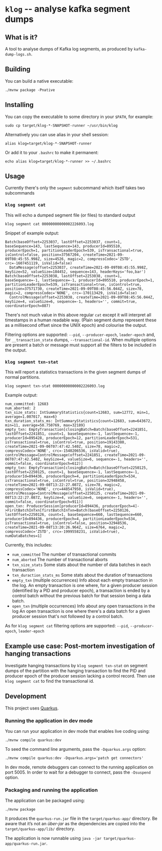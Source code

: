 # `klog` -- analyse kafka segment dumps

## What is it?

A tool to analyse dumps of Kafka log segments, as produced by `kafka-dump-logs.sh`.

## Building

You can build a native executable:

```shell
./mvnw package -Pnative
```

## Installing

You can copy the executable to some directory in your `$PATH`, for example:

```shell
sudo cp target/klog-*-SNAPSHOT-runner ~/usr/bin/klog
```

Alternatively you can use alias in your shell session:

```shell
alias klog=target/klog-*-SNAPSHOT-runner
```

Or add it to your `.bashrc` to make it permanent: 

```shell
echo alias klog=target/klog-*-runner >> ~/.bashrc
```

## Usage

Currently there's only the `segment` subcommand which itself takes two subcommands


### `klog segment cat`

This will echo a dumped segment file (or files) to standard output

```shell
klog segment cat 00000000000002226093.log
```

Snippet of example output:

```
Batch(baseOffset=2253037, lastOffset=2253037, count=1, baseSequence=143, lastSequence=143, producerId=895510, producerEpoch=1, partitionLeaderEpoch=539, isTransactional=true, isControl=false, position=37567204, createTime=2021-09-09T08:45:55.998Z, size=4526, magic=2, compressCodec='ZSTD', crc=-1607451119, isValid=false)
  DataMessage(offset=2253037, createTime=2021-09-09T08:45:55.998Z, keySize=52, valueSize=184452, sequence=143, headerKeys='foo,bar')
Batch(baseOffset=2253038, lastOffset=2253038, count=1, baseSequence=-1, lastSequence=-1, producerId=895510, producerEpoch=1, partitionLeaderEpoch=539, isTransactional=true, isControl=true, position=37571730, createTime=2021-09-09T08:45:56.044Z, size=78, magic=2, compressCodec='NONE', crc=-170113429, isValid=false)
  ControlMessage(offset=2253038, createTime=2021-09-09T08:45:56.044Z, keySize=4, valueSize=6, sequence=-1, headers='', commit=true, coordinatorEpoch=887)
```


There's not much value in this above regular `cat` except it will interpret all timestamps in a human readable way. (Plain segment dump represent these as a millisecond offset since the UNIX epoch) and colourise the output.

Filtering options are supported: `--pid`, `--producer-epoch`, `leader-epoch` and, for `__transaction_state` dumps, `--transactional-id`. When multiple options are present a batch or message must support all the filters to be included in the output.

### `klog segment txn-stat`

This will report a statistics transactions in the given segment dumps of normal partitions.

```shell
klog segment txn-stat 00000000000002226093.log
```

Example output:
```
num_committed: 12683
num_aborted: 2
txn_size_stats: IntSummaryStatistics{count=12683, sum=12772, min=1, average=1.007017, max=6}
txn_duration_stats_ms: IntSummaryStatistics{count=12683, sum=643672, min=11, average=50.750769, max=32189}
empty_txn: EmptyTransaction[closingBatch=Batch(baseOffset=2241851, lastOffset=2241851, count=1, baseSequence=-1, lastSequence=-1, producerId=895428, producerEpoch=12, partitionLeaderEpoch=531, isTransactional=true, isControl=true, position=19143380, createTime=2021-09-06T07:47:42.540Z, size=78, magic=2, compressCodec='NONE', crc=-1540206536, isValid=true), controlMessage=ControlMessage(offset=2241851, createTime=2021-09-06T07:47:42.540Z, keySize=4, valueSize=6, sequence=-1, headers='', commit=false, coordinatorEpoch=612)]
empty_txn: EmptyTransaction[closingBatch=Batch(baseOffset=2250125, lastOffset=2250125, count=1, baseSequence=-1, lastSequence=-1, producerId=894436, producerEpoch=4, partitionLeaderEpoch=534, isTransactional=true, isControl=true, position=32948458, createTime=2021-09-08T13:22:27.087Z, size=78, magic=2, compressCodec='NONE', crc=448547950, isValid=true), controlMessage=ControlMessage(offset=2250125, createTime=2021-09-08T13:22:27.087Z, keySize=4, valueSize=6, sequence=-1, headers='', commit=false, coordinatorEpoch=911)]
open_txn: ProducerSession[producerId=894436, producerEpoch=4]->FirstBatchInTxn[firstBatchInTxn=Batch(baseOffset=2250126, lastOffset=2250126, count=1, baseSequence=660, lastSequence=660, producerId=894436, producerEpoch=4, partitionLeaderEpoch=534, isTransactional=true, isControl=false, position=32948536, createTime=2021-09-08T13:20:26.964Z, size=6764, magic=2, compressCodec='ZSTD', crc=-1999558231, isValid=true), numDataBatches=1]
```

Currently, this includes:

* `num_committed` The number of transactional commits
* `num_aborted` The number of transactional aborts
* `txn_size_stats` Some stats about the number of data batches in each transaction
* `txn_duraction_stats_ms` Some stats about the duration of transactions
* `empty_txn` (multiple occurrences) Info about each empty transaction in the log. An empty transaction is one where, for a given producer session (identified by a PID and producer epoch), a transaction is ended by a control batch without the previous batch for that session being a data batch. 
* `open_txn` (multiple occurrences) Info about any open transactions in the log An open transaction is one where there's a data batch for a given producer session that's not followed by a control batch.

As for `klog segment cat` filtering options are supported: `--pid`, `--producer-epoch`, `leader-epoch`

## Example use case: Post-mortem investigation of hanging transactions

Investigate hanging transactions by `klog segment txn-stat` on segment dumps of the partition with the hanging transaction to find the PID and producer epoch of the producer session lacking a control record. Then use `klog segment cat` to find the transactional id. 

## Development

This project uses [Quarkus](https://quarkus.io/).

### Running the application in dev mode

You can run your application in dev mode that enables live coding using:

```shell script
./mvnw compile quarkus:dev
```

To seed the command line arguments, pass the `-Dquarkus.args` option:

```shell script
./mvnw compile quarkus:dev -Dquarkus.args='patch get connectors'
```

In dev mode, remote debuggers can connect to the running application on port 5005.
In order to wait for a debugger to connect, pass the `-Dsuspend` option.

### Packaging and running the application

The application can be packaged using:

```shell script
./mvnw package
```

It produces the `quarkus-run.jar` file in the `target/quarkus-app/` directory.
Be aware that it’s not an _über-jar_ as the dependencies are copied into the `target/quarkus-app/lib/` directory.

The application is now runnable using `java -jar target/quarkus-app/quarkus-run.jar`.